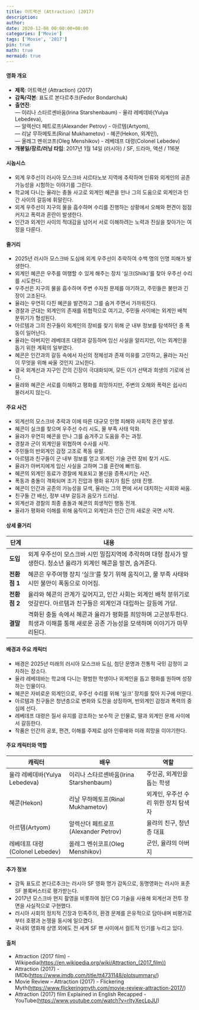 ```yaml
---
title: 어트랙션 (Attraction) (2017)
description: 
author: 
date: 2020-12-08 00:00:00+00:00
categories: ['Movie']
tags: ['Movie', '2017']
pin: true
math: true
mermaid: true
---
```

#### 영화 개요

- **제목**: 어트랙션 (Attraction) (2017)  
- **감독/각본**: 표도르 본다르추크(Fedor Bondarchuk)  
- **출연진**:  
  — 이리나 스타르셴바움(Irina Starshenbaum) - 율랴 레베데바(Yulya Lebedeva),  
  — 알렉산더 페트로프(Alexander Petrov) - 아르템(Artyom),  
  — 리날 무하메토프(Rinal Mukhametov) - 혜콘(Hekon, 외계인),  
  — 올레그 멘쉬코프(Oleg Menshikov) - 레베데프 대령(Colonel Lebedev)  
- **개봉일/장르/러닝 타임**: 2017년 1월 14일 (러시아) / SF, 드라마, 액션 / 116분  

#### 시놉시스

- 외계 우주선이 러시아 모스크바 샤르타노보 지역에 추락하며 인류와 외계인의 공존 가능성을 시험하는 이야기를 그린다.  
- 학교에 다니는 율랴는 충돌 사고로 외계인 혜콘을 만나 그의 도움으로 외계인과 인간 사이의 갈등에 휘말린다.  
- 외계 우주선이 지구의 물을 흡수하며 수리를 진행하는 상황에서 오해와 편견이 점점 커지고 폭력과 혼란이 발생한다.  
- 인간과 외계인 사이의 적대감을 넘어서 서로 이해하려는 노력과 진실을 찾아가는 여정을 다룬다.  

#### 줄거리

- 2025년 러시아 모스크바 도심에 외계 우주선이 추락하여 수백 명의 인명 피해가 발생한다.  
- 외계인 혜콘은 우주를 여행할 수 있게 해주는 장치 ‘실크(Shilk)’를 찾아 우주선 수리를 시도한다.  
- 우주선은 지구의 물을 흡수하며 주변 수자원 문제를 야기하고, 주민들은 불만과 긴장이 고조된다.  
- 율랴는 우연히 다친 혜콘을 발견하고 그를 숨겨 주면서 가까워진다.  
- 경찰과 군대는 외계인의 존재를 위협적으로 여기고, 주민들 사이에는 외계인 배척 분위기가 형성된다.  
- 아르템과 그의 친구들이 외계인의 장비를 찾기 위해 군 내부 정보를 탐색하던 중 폭동이 일어난다.  
- 율랴는 아버지인 레베데프 대령과 갈등하며 임신 사실을 알리지만, 이는 외계인을 돕기 위한 계획의 일부였다.  
- 혜콘은 인간과의 갈등 속에서 자신의 정체성과 존재 이유를 고민하고, 율랴는 자신이 무엇을 위해 싸울 것인지 고뇌한다.  
- 결국 외계선과 지구인 간의 긴장이 극대화되며, 모든 이가 선택과 희생의 기로에 선다.  
- 율랴와 혜콘은 서로를 이해하고 평화를 희망하지만, 주변의 오해와 폭력은 쉽사리 물러서지 않는다.  

#### 주요 사건

- 외계선의 모스크바 추락과 이에 따른 대규모 인명 피해와 사회적 혼란 발생.  
- 혜콘이 실크를 찾으며 우주선 수리 시도, 물 부족 사태 악화.  
- 율랴가 우연히 혜콘을 만나 그를 숨겨주고 도움을 주는 과정.  
- 경찰과 군이 외계인을 위협하며 수사를 시작.  
- 주민들의 반외계인 감정 고조로 폭동 유발.  
- 아르템과 친구들이 군 내부 정보를 얻고 외계인 기술 관련 장비 찾기 시도.  
- 율랴가 아버지에게 임신 사실을 고하며 그를 혼란에 빠뜨림.  
- 혜콘의 외계인 동료가 경찰에 체포되고 불신을 증폭시키는 사건.  
- 폭동과 충돌이 격화되며 조기 진압과 평화 유지가 힘든 상태 진행.  
- 혜콘이 인간과 공존의 가능성을 모색, 율랴는 그의 편에 서서 대치하는 사회와 싸움.  
- 친구들 간 배신, 정부 내부 갈등과 음모가 드러남.  
- 외계선과 경찰의 최종 충돌과 혜콘의 희생적인 행동 전개.  
- 율랴가 평화와 이해를 위해 움직이고 외계인과 인간 간의 새로운 국면 시작.  

#### 상세 줄거리

| **단계**   | **내용**                                                                                                    |
|------------|-------------------------------------------------------------------------------------------------------------|
| **도입**  | 외계 우주선이 모스크바 시민 밀집지역에 추락하며 대형 참사가 발생한다. 청소년 율랴가 외계인 혜콘을 발견, 숨겨준다.     |
| **전환점 1** | 혜콘은 우주여행 장치 ‘실크’를 찾기 위해 움직이고, 물 부족 사태와 시민 불만이 폭동으로 이어짐.                      |
| **전환점 2** | 율랴와 혜콘의 관계가 깊어지고, 인간 사회는 외계인 배척 분위기로 엇갈린다. 아르템과 친구들은 외계인과 대립하는 갈등에 가담. |
| **결말**  | 격화된 충돌 속에서 혜콘과 율랴가 평화를 희망하며 고군분투한다. 희생과 이해를 통해 새로운 공존 가능성을 모색하며 이야기가 마무리된다.  |

#### 배경과 주요 캐릭터

- 배경은 2025년 미래의 러시아 모스크바 도심, 첨단 문명과 전통적 국민 감정이 교차하는 장소다.  
- 율랴 레베데바는 학교에 다니는 평범한 학생이나 외계인을 돕고 평화를 원하며 성장하는 인물이다.  
- 혜콘은 자비로운 외계인으로, 우주선 수리를 위해 ‘실크’ 장치를 찾아 지구에 머문다.  
- 아르템과 친구들은 청년층으로 변화와 도전을 상징하며, 반외계인 감정과 폭력의 중심에 선다.  
- 레베데프 대령은 질서 유지를 강조하는 보수적 군 인물로, 딸과 외계인 문제 사이에서 갈등한다.  
- 작품은 인간의 공포, 편견, 이해를 주제로 삼아 인류애와 미래 희망을 이야기한다.  

#### 주요 캐릭터와 역할

| **캐릭터**          | **배우**                | **역할**                           |
|---------------------|-------------------------|----------------------------------|
| 율랴 레베데바(Yulya Lebedeva) | 이리나 스타르셴바움(Irina Starshenbaum) | 주인공, 외계인을 돕는 학생           |
| 혜콘(Hekon)         | 리날 무하메토프(Rinal Mukhametov)    | 외계인, 우주선 수리 위한 장치 탐색자    |
| 아르템(Artyom)      | 알렉산더 페트로프(Alexander Petrov)  | 율랴의 친구, 청년층 대표               |
| 레베데프 대령(Colonel Lebedev) | 올레그 멘쉬코프(Oleg Menshikov)          | 군인, 율랴의 아버지                 |

#### 추가 정보

- 감독 표도르 본다르추크는 러시아 SF 영화 명가 감독으로, 동명영화는 러시아 표준 SF 블록버스터로 평가받는다.  
- 2017년 모스크바 현지 촬영을 비롯하여 첨단 CG 기술을 사용해 외계선과 전투 장면을 사실적으로 구현했다.  
- 러시아 사회의 정치적 긴장과 민족주의, 환경 문제를 은유적으로 담아내며 비평가로부터 호평과 논쟁을 동시에 일으켰다.  
- 국내외 영화제 상영 외에도 전 세계 SF 팬 사이에서 컬트적 인기를 누리고 있다.  

#### 출처

- Attraction (2017 film) - Wikipedia(https://en.wikipedia.org/wiki/Attraction_(2017_film))  
- Attraction (2017) - IMDb(https://www.imdb.com/title/tt4731148/plotsummary/)  
- Movie Review – Attraction (2017) - Flickering Myth(https://www.flickeringmyth.com/movie-review-attraction-2017/)  
- Attraction (2017) film Explained in English Recapped - YouTube(https://www.youtube.com/watch?v=rltyXecLpJU)
